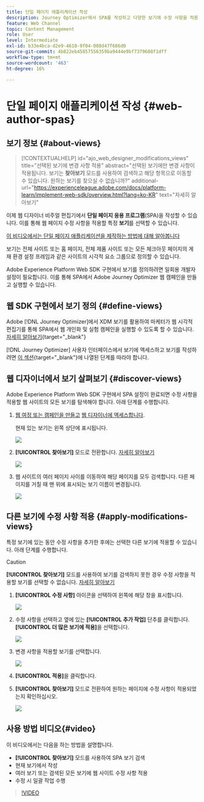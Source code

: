 ```yaml
---
title: 단일 페이지 애플리케이션 작성
description: Journey Optimizer에서 SPA를 작성하고 다양한 보기에 수정 사항을 적용하는 방법을 알아봅니다
feature: Web Channel
topic: Content Management
role: User
level: Intermediate
exl-id: b33e4bca-d2e9-4610-9f04-008d47f686d0
source-git-commit: 4b822eb45857556359ba9444e9bf7379608f1dff
workflow-type: tm+mt
source-wordcount: '463'
ht-degree: 16%

---
```


# 단일 페이지 애플리케이션 작성 {#web-author-spas}

## 보기 정보 {#about-views}

>[!CONTEXTUALHELP]
>id="ajo_web_designer_modifications_views"
>title="선택된 보기에 변경 사항 적용"
>abstract="선택된 보기에만 변경 사항이 적용됩니다. 보기는 **찾아보기** 모드를 사용하여 검색하고 해당 항목으로 이동할 수 있습니다. 원하는 보기를 찾으실 수 없습니까?"
>additional-url="https://experienceleague.adobe.com/docs/platform-learn/implement-web-sdk/overview.html?lang=ko-KR" text="자세히 알아보기"

이제 웹 디자이너 비주얼 편집기에서 **단일 페이지 응용 프로그램**(SPA)을 작성할 수 있습니다. 이를 통해 웹 페이지 수정 사항을 적용할 특정 **보기**&#x200B;를 선택할 수 있습니다.

[이 비디오에서는 단일 페이지 애플리케이션을 제작하는 방법에 대해 알아봅니다](#video)

보기는 전체 사이트 또는 홈 페이지, 전체 제품 사이트 또는 모든 체크아웃 페이지의 게재 환경 설정 프레임과 같은 사이트의 시각적 요소 그룹으로 정의할 수 있습니다.

Adobe Experience Platform Web SDK 구현에서 보기를 정의하려면 일회용 개발자 설정이 필요합니다. 이를 통해 SPA에서 Adobe Journey Optimizer 웹 캠페인을 만들고 실행할 수 있습니다.

## 웹 SDK 구현에서 보기 정의 {#define-views}

Adobe [!DNL Journey Optimizer]에서 XDM 보기를 활용하여 마케터가 웹 시각적 편집기를 통해 SPA에서 웹 개인화 및 실험 캠페인을 실행할 수 있도록 할 수 있습니다. [자세히 알아보기](https://experienceleague.adobe.com/docs/experience-platform/edge/personalization/ajo/web-spa-implementation.html?lang=ko){target="_blank"}

[!DNL Journey Optimizer] 사용자 인터페이스에서 보기에 액세스하고 보기를 작성하려면 [이 섹션](https://experienceleague.adobe.com/docs/experience-platform/edge/personalization/ajo/web-spa-implementation.html?lang=ko#implement-xdm-views){target="_blank"}에 나열된 단계를 따라야 합니다.

## 웹 디자이너에서 보기 살펴보기 {#discover-views}

Adobe Experience Platform Web SDK 구현에서 SPA 설정이 완료되면 수정 사항을 적용할 웹 사이트의 모든 보기를 탐색해야 합니다. 아래 단계를 수행합니다.

1. [웹 여정 또는 캠페인을 만들고](create-web.md) [웹 디자이너에 액세스합니다](web-visual-editor.md).

   현재 있는 보기는 왼쪽 상단에 표시됩니다.

   ![](assets/web-designer-view-home.png)

1. **[!UICONTROL 찾아보기]** 모드로 전환합니다. [자세히 알아보기](web-visual-editor.md#browse-mode)

   ![](assets/web-designer-view-browse.png)

1. 웹 사이트의 여러 페이지 사이를 이동하여 해당 페이지를 모두 검색합니다. 다른 페이지를 거칠 때 맨 위에 표시되는 보기 이름이 변경됩니다.

   ![](assets/web-designer-other-view.png)

## 다른 보기에 수정 사항 적용 {#apply-modifications-views}

특정 보기에 있는 동안 수정 사항을 추가한 후에는 선택한 다른 보기에 적용할 수 있습니다. 아래 단계를 수행합니다.

>[!CAUTION]
>
>**[!UICONTROL 찾아보기]** 모드를 사용하여 보기를 검색하지 못한 경우 수정 사항을 적용할 보기를 선택할 수 없습니다. [자세히 알아보기](#discover-views)

1. **[!UICONTROL 수정 사항]** 아이콘을 선택하여 왼쪽에 해당 창을 표시합니다.

   ![](assets/web-designer-view-modifications-pane.png)

1. 수정 사항을 선택하고 옆에 있는 **[!UICONTROL 추가 작업]** 단추를 클릭합니다. **[!UICONTROL 더 많은 보기에 적용]**&#x200B;을 선택합니다.

   ![](assets/web-designer-modifications-more-actions.png)

1. 변경 사항을 적용할 보기를 선택합니다.

   ![](assets/web-designer-modifications-apply-to.png)

1. **[!UICONTROL 적용]**&#x200B;을 클릭합니다.

1. **[!UICONTROL 찾아보기]** 모드로 전환하여 원하는 페이지에 수정 사항이 적용되었는지 확인하십시오.

   ![](assets/web-designer-modifications-applied-view.png)

## 사용 방법 비디오{#video}

이 비디오에서는 다음을 하는 방법을 설명합니다.

* **[!UICONTROL 찾아보기]** 모드를 사용하여 SPA 보기 검색
* 현재 보기에서 작성
* 여러 보기 또는 검색된 모든 보기에 웹 사이트 수정 사항 적용
* 수정 시 일괄 작업 수행

>[!VIDEO](https://video.tv.adobe.com/v/3424536/?quality=12&learn=on)
